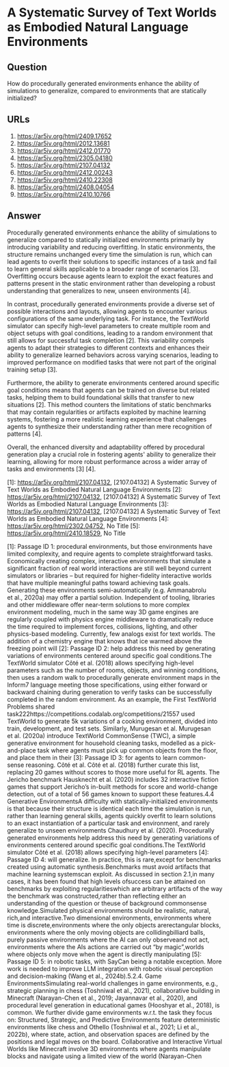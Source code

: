 # A Systematic Survey of Text Worlds as Embodied Natural Language Environments

## Question

How do procedurally generated environments enhance the ability of simulations to generalize, compared to environments that are statically initialized?

## URLs

1. https://ar5iv.org/html/2409.17652
2. https://ar5iv.org/html/2012.13681
3. https://ar5iv.org/html/2412.01770
4. https://ar5iv.org/html/2305.04180
5. https://ar5iv.org/html/2107.04132
6. https://ar5iv.org/html/2412.00243
7. https://ar5iv.org/html/2410.22308
8. https://ar5iv.org/html/2408.04054
9. https://ar5iv.org/html/2410.10766

## Answer

Procedurally generated environments enhance the ability of simulations to generalize compared to statically initialized environments primarily by introducing variability and reducing overfitting. In static environments, the structure remains unchanged every time the simulation is run, which can lead agents to overfit their solutions to specific instances of a task and fail to learn general skills applicable to a broader range of scenarios [3]. Overfitting occurs because agents learn to exploit the exact features and patterns present in the static environment rather than developing a robust understanding that generalizes to new, unseen environments [4].

In contrast, procedurally generated environments provide a diverse set of possible interactions and layouts, allowing agents to encounter various configurations of the same underlying task. For instance, the TextWorld simulator can specify high-level parameters to create multiple room and object setups with goal conditions, leading to a random environment that still allows for successful task completion [2]. This variability compels agents to adapt their strategies to different contexts and enhances their ability to generalize learned behaviors across varying scenarios, leading to improved performance on modified tasks that were not part of the original training setup [3].

Furthermore, the ability to generate environments centered around specific goal conditions means that agents can be trained on diverse but related tasks, helping them to build foundational skills that transfer to new situations [2]. This method counters the limitations of static benchmarks that may contain regularities or artifacts exploited by machine learning systems, fostering a more realistic learning experience that challenges agents to synthesize their understanding rather than mere recognition of patterns [4]. 

Overall, the enhanced diversity and adaptability offered by procedural generation play a crucial role in fostering agents' ability to generalize their learning, allowing for more robust performance across a wider array of tasks and environments [3] [4].

[1]: https://ar5iv.org/html/2107.04132, [2107.04132] A Systematic Survey of Text Worlds as Embodied Natural Language Environments
[2]: https://ar5iv.org/html/2107.04132, [2107.04132] A Systematic Survey of Text Worlds as Embodied Natural Language Environments
[3]: https://ar5iv.org/html/2107.04132, [2107.04132] A Systematic Survey of Text Worlds as Embodied Natural Language Environments
[4]: https://ar5iv.org/html/2302.04752, No Title
[5]: https://ar5iv.org/html/2410.18529, No Title

[1]: Passage ID 1: procedural environments, but those environments have limited complexity, and require agents to complete straightforward tasks. Economically creating complex, interactive environments that simulate a significant fraction of real world interactions are still well beyond current simulators or libraries – but required for higher-fidelity interactive worlds that have multiple meaningful paths toward achieving task goals. Generating these environments semi-automatically (e.g. Ammanabrolu et al., 2020a) may offer a partial solution. Independent of tooling, libraries and other middleware offer near-term solutions to more complex environment modeling, much in the same way 3D game engines are regularly coupled with physics engine middleware to dramatically reduce the time required to implement forces, collisions, lighting, and other physics-based modeling. Currently, few analogs exist for text worlds. The addition of a chemistry engine that knows that ice warmed above the freezing point will
[2]: Passage ID 2: help address this need by generating variations of environments centered around specific goal conditions.The TextWorld simulator Côté et al. (2018) allows specifying high-level parameters such as the number of rooms, objects, and winning conditions, then uses a random walk to procedurally generate environment maps in the Inform7 language meeting those specifications, using either forward or backward chaining during generation to verify tasks can be successfully completed in the random environment. As an example, the First TextWorld Problems shared task222https://competitions.codalab.org/competitions/21557 used TextWorld to generate 5k variations of a cooking environment, divided into train, development, and test sets. Similarly, Murugesan et al. Murugesan et al. (2020a) introduce TextWorld CommonSense (TWC), a simple generative environment for household cleaning tasks, modelled as a pick-and-place task where agents must pick up common objects from the floor, and place them in their
[3]: Passage ID 3: for agents to learn common-sense reasoning. Côté et al. Côté et al. (2018) further curate this list, replacing 20 games without scores to those more useful for RL agents. The Jericho benchmark Hausknecht et al. (2020) includes 32 interactive fiction games that support Jericho’s in-built methods for score and world-change detection, out of a total of 56 games known to support these features.4.4 Generative EnvironmentsA difficulty with statically-initialized environments is that because their structure is identical each time the simulation is run, rather than learning general skills, agents quickly overfit to learn solutions to an exact instantiation of a particular task and environment, and rarely generalize to unseen environments Chaudhury et al. (2020). Procedurally generated environments help address this need by generating variations of environments centered around specific goal conditions.The TextWorld simulator Côté et al. (2018) allows specifying high-level parameters
[4]: Passage ID 4: will generalize. In practice, this is rare,except for benchmarks created using automatic synthesis.Benchmarks must avoid artifacts that machine learning systemscan exploit. As discussed in section 2.1,in many cases, it has been found that high levels ofsuccess can be attained on benchmarks by exploiting regularitieswhich are arbitrary artifacts of the way the benchmark was constructed,rather than reflecting either an understanding of the question or theuse of background commonsense knowledge.Simulated physical environments should be realistic, natural, rich,and interactive.Two dimensional environments, environments where time is discrete,environments where the only objects arerectangular blocks, environments where the only moving objects are collidingbilliard balls, purely passive environments where the AI can only observeand not act, environments where the AIs actions are carried out “by magic”,worlds where objects only move when the agent is directly manipulating
[5]: Passage ID 5: in robotic tasks, with SayCan being a notable exception. More work is needed to improve LLM integration with robotic visual perception and decision-making (Wang et al., 2024b).5.2.4. Game EnvironmentsSimulating real-world challenges in game environments, e.g., strategic planning in chess (Toshniwal et al., 2021), collaborative building in Minecraft (Narayan-Chen et al., 2019; Jayannavar et al., 2020), and procedural level generation in educational games (Hooshyar et al., 2018), is common. We further divide game environments w.r.t. the task they focus on: Structured, Strategic, and Predictive Environments feature deterministic environments like chess and Othello (Toshniwal et al., 2021; Li et al., 2022b), where state, action, and observation spaces are defined by the positions and legal moves on the board. Collaborative and Interactive Virtual Worlds like Minecraft involve 3D environments where agents manipulate blocks and navigate using a limited view of the world (Narayan-Chen